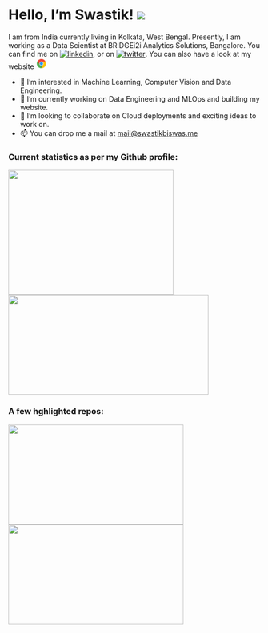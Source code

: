 # Hello, I’m Swastik! <img src="https://raw.githubusercontent.com/MartinHeinz/MartinHeinz/master/wave.gif" width="30px">

I am from India currently living in Kolkata, West Bengal. Presently, I am working as a Data Scientist at BRIDGEi2i Analytics Solutions, Bangalore. You can find me on <a href="https://www.linkedin.com/in/swastikbiswas/"><img alt="linkedin" src="https://image.flaticon.com/icons/png/512/124/124011.png" width="22" height="22"></a>, or on <a href="https://twitter.com/swastik_biswas/"><img alt="twitter" src="https://www.iconpacks.net/icons/1/free-icon-twitter-135.png" width="22" height="22"></a>. You can also have a look at my website <a href="https://www.swastikbiswas.me/"><img alt="webpage" src="https://raw.githubusercontent.com/Swastik1993/Swastik1993/main/chrome.gif" width="22" height="22"></a>


- 👀 I’m interested in Machine Learning, Computer Vision and Data Engineering.
- 🌱 I’m currently working on Data Engineering and MLOps and building my website.
- 💞️ I’m looking to collaborate on Cloud deployments and exciting ideas to work on.
- 📫 You can drop me a mail at mail@swastikbiswas.me


### Current statistics as per my Github profile:
<a href="https://github.com/Swastik1993/github-readme-stats">
  <img align="center" src="https://github-readme-stats.vercel.app/api/top-langs/?username=Swastik1993&exclude_repo=node-web,nodejs-ex,Swastik1993.github.io&layout=compact&show_icons=true&theme=vision-friendly-dark" width="330" height="250"/>
</a>
<a href="https://github.com/anuraghazra/convoychat">
  <img align="center" src="https://github-readme-stats.vercel.app/api?username=Swastik1993&show_icons=true&theme=vision-friendly-dark" width="400" height="200"/>
</a>

### A few hghlighted repos:
<a href="https://github.com/Swastik1993/github-readme-stats">
  <img align="center" src="https://github-readme-stats.vercel.app/api/pin/?username=Swastik1993&repo=my-portfolio&show_icons=true&theme=vision-friendly-dark" width="350" height="200"/>
</a>
<a href="https://github.com/anuraghazra/convoychat">
  <img align="center" src="https://github-readme-stats.vercel.app/api/pin/?username=Swastik1993&repo=node-web&show_icons=true&theme=vision-friendly-dark" width="350" height="200"/>
</a>

<!---
Swastik1993/Swastik1993 is a ✨ special ✨ repository because its `README.md` (this file) appears on your GitHub profile.
You can click the Preview link to take a look at your changes.
--->
